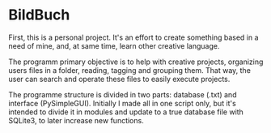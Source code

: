 # BildBuch

First, this is a personal project. It's an effort  to create something based in a need of mine, and, at same time, learn other creative language.

The programm primary objective is to help with creative projects, organizing users files in a folder, reading, tagging and grouping them. That way, the user can search and operate these files to easily execute projects.

The programme structure is divided in two parts: database (.txt) and interface (PySimpleGUI). Initially I made all in one script only, but it's intended to divide it in modules and update to a true database file with SQLite3, to later increase new functions.


